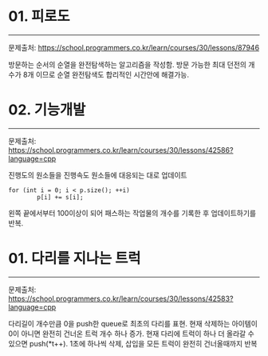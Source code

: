 # 01. 피로도 #
-------------------
문제출처: https://school.programmers.co.kr/learn/courses/30/lessons/87946

방문하는 순서의 순열을 완전탐색하는 알고리즘을 작성함.
방문 가능한 최대 던전의 개수가 8개 이므로 순열 완전탐색도 합리적인 시간안에 해결가능.

# 02. 기능개발 #
-------------------
문제출처: https://school.programmers.co.kr/learn/courses/30/lessons/42586?language=cpp

진행도의 원소들을 진행속도 원소들에 대응되는 대로 업데이트
```
for (int i = 0; i < p.size(); ++i)
        p[i] += s[i];
```
왼쪽 끝에서부터 100이상이 되어 패스하는 작업물의 개수를 기록한 후 업데이트하기를 반복.

# 01. 다리를 지나는 트럭 #
-------------------
문제출처: https://school.programmers.co.kr/learn/courses/30/lessons/42583?language=cpp

다리길이 개수만큼 0을 push한 queue로 최초의 다리를 표현.
현재 삭제하는 아이템이 0이 아니면 완전히 건너온 트럭 개수 하나 증가.
현재 다리에 트럭이 하나 더 올라갈 수 있으면 push(*t++).
1초에 하나씩 삭제, 삽입을 모든 트럭이 완전히 건너올때까지 반복